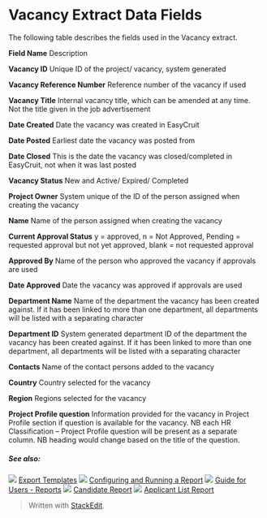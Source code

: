 # Vacancy Extract Data Fields

The following table describes the fields used in the Vacancy extract.

**Field Name**
Description

**Vacancy ID**
Unique ID of the project/ vacancy, system generated

**Vacancy Reference Number**
Reference number of the vacancy if used

**Vacancy Title**
Internal vacancy title, which can be amended at any time. Not the title given in the job advertisement

**Date Created**
Date the vacancy was created in EasyCruit

**Date Posted**
Earliest date the vacancy was posted from

**Date Closed**
This is the date the vacancy was closed/completed in EasyCruit, not when it was last posted

**Vacancy Status**
New and Active/ Expired/ Completed

**Project Owner**
System unique of the ID of the person assigned when creating the vacancy

**Name**
Name of the person assigned when creating the vacancy

**Current Approval Status**
y = approved, n = Not Approved, Pending = requested approval but not yet approved, blank = not requested approval

**Approved By**
Name of the person who approved the vacancy if approvals are used

**Date Approved**
Date the vacancy was approved if approvals are used

**Department Name**
Name of the department the vacancy has been created against. If it has been linked to more than one department, all departments will be listed with a separating character

**Department ID**
System generated department ID of the department the vacancy has been created against. If it has been linked to more than one department, all departments will be listed with a separating character

**Contacts**
Name of the contact persons added to the vacancy

**Country**
Country selected for the vacancy

**Region**
Regions selected for the vacancy

**Project Profile question**
Information provided for the vacancy in Project Profile section if question is available for the vacancy.
NB each HR Classification – Project Profile question will be present as a separate column.
NB heading would change based on the title of the question.

##### See also:

![](../Resources/Images/icon-document-link.png) [Export Templates](export_templates.htm)
![](../Resources/Images/icon-document-link.png) [Configuring and Running a Report](configuring_and_running_a_report.htm)
![](../Resources/Images/icon-document-link.png) [Guide for Users - Reports](guide_for_users_reports.htm)
![](../Resources/Images/icon-document-link.png) [Candidate Report](candidate_report.htm)
![](../Resources/Images/icon-document-link.png) [Applicant List Report](applicant_list_report.htm)


> Written with [StackEdit](https://stackedit.io/).
<!--stackedit_data:
eyJoaXN0b3J5IjpbLTY4NzgyODg1XX0=
-->